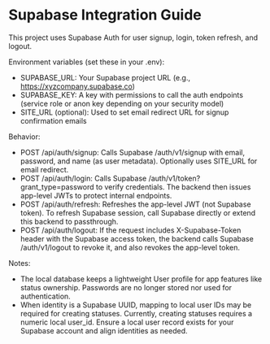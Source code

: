 # Supabase Integration Guide

This project uses Supabase Auth for user signup, login, token refresh, and logout.

Environment variables (set these in your .env):
- SUPABASE_URL: Your Supabase project URL (e.g., https://xyzcompany.supabase.co)
- SUPABASE_KEY: A key with permissions to call the auth endpoints (service role or anon key depending on your security model)
- SITE_URL (optional): Used to set email redirect URL for signup confirmation emails

Behavior:
- POST /api/auth/signup: Calls Supabase /auth/v1/signup with email, password, and name (as user metadata). Optionally uses SITE_URL for email redirect.
- POST /api/auth/login: Calls Supabase /auth/v1/token?grant_type=password to verify credentials. The backend then issues app-level JWTs to protect internal endpoints.
- POST /api/auth/refresh: Refreshes the app-level JWT (not Supabase token). To refresh Supabase session, call Supabase directly or extend this backend to passthrough.
- POST /api/auth/logout: If the request includes X-Supabase-Token header with the Supabase access token, the backend calls Supabase /auth/v1/logout to revoke it, and also revokes the app-level token.

Notes:
- The local database keeps a lightweight User profile for app features like status ownership. Passwords are no longer stored nor used for authentication.
- When identity is a Supabase UUID, mapping to local user IDs may be required for creating statuses. Currently, creating statuses requires a numeric local user_id. Ensure a local user record exists for your Supabase account and align identities as needed.
